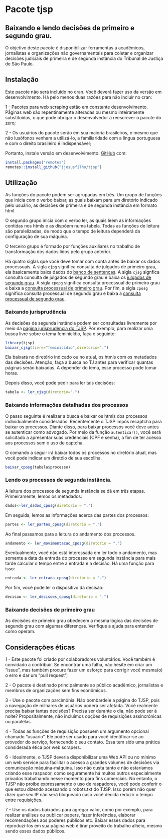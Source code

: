 
# Pacote tjsp

## Baixando e lendo decisões de primeiro e segundo grau.

O objetivo deste pacote é disponibilizar ferramentas a acadêmicos,
jornalistas e organizações não governamentais para coletar e organizar
decisões judiciais de primeira e de segunda instância do Tribunal de
Justiça de São Paulo.

## Instalação

Este pacote não será incluído no cran. Você deverá fazer uso da versão
em desenvolvimento. Há pelo menos duas razões para não incluir no cran:

1 - Pacotes para web scraping estão em constante desenvolvimento.
Pǻginas web são repentinamente alteradas ou mesmo inteiramente
substituídas, o que pode obrigar o desenvolvedor a reescrever o pacote
do zero;

2 - Os usuários do pacote serão em sua maioria brasileiros, e mesmo que
não lusófonos venham a utilizá-lo, a familiaridade com a lingua
portuguesa e com o direito brasileiro é indispensável;

Portanto, instale versão em desenvolvimento:
[GitHub](https://github.com/) com:

``` r
install.packages("remotes")
remotes::install_github("jjesusfilho/tjsp")
```

## Utilização

As funções do pacote podem ser agrupadas em três. Um grupo de funções
que inicia com o verbo baixar, as quais baixam para um diretório
indicado pelo usuário, as decisões de primeira e de segunda instância em
formato html.

O segundo grupo inicia com o verbo ler, as quais leem as informações
contidas nos htmls e as dispôem numa tabela. Todas as funções de leitura
são paralelizadas, de modo que o tempo de leitura dependerá da
configuração de sua máquina.

O terceiro grupo é formado por funções auxiliares no trabalho de
transformação dos dados lidos pelo grupo anterior.

Há quatro siglas que você deve tomar com conta antes de baixar os dados
processuais. A sigla `cjpg` significa consulta de julgados de primeiro
grau, ela basicamente baixa dados do [banco de
sentenças](http://esaj.tjsp.jus.br/cjpg/). A sigla `cjsg` signfica
consulta consulta de julgados de segundo grau e baixa os [julgados de
segundo grau](https://esaj.tjsp.jus.br/cjsg/consultaCompleta.do). A
sigla `cpopg` significa consulta processual de primeiro grau e baixa a
[consulta processual de primeiro
grau](https://esaj.tjsp.jus.br/cpopg/open.do). Por fim, a sigla `cposg`
significa consulta processual de segundo grau e baixa a [consulta
processual de segundo grau](https://esaj.tjsp.jus.br/cposg/open.do).

### Baixando jurisprudência

As decisões de segunda instância podem ser consultadas livremente por
meio da [página jurisprudência do
TJSP](https://esaj.tjsp.jus.br/cjsg/consultaCompleta.do?f=1). Por
exemplo, para realizar uma busca livre sobre o tema feminicídio, faça o
seguinte:

``` r
library(tjsp)
baixar_cjsg(livre="feminicídio",diretorio=".")
```

Ela baixará no diretório indicado ou no atual, os htmls com os metadados
das decisões. Atenção, faça a busca no TJ antes para verificar quantas
páginas serão baixadas. A depender do tema, esse processo pode tomar
horas.

Depois disso, você pode pedir para ler tais decisões:

``` r
tabela <- ler_cjsg(diretorio=".")
```

### Baixando informações detalhadas dos processos

O passo seguinte é realizar a busca e baixar os htmls dos processos
individualmente considerados. Recentemente o TJSP impôs recaptcha para
baixar os processos. Diante disso, para baixar processos você deve antes
se autenticar como advogado. Por meio da função `autenticar()`, você
será solicitado a apresentar suas credenciais (CPF e senha), a fim de
ter acesso aos processos sem o uso de captcha.

O comando a seguir irá baixar todos os processos no diretório atual, mas
você pode indicar um diretóio de sua escollha.

``` r
baixar_cposg(tabela$processo)
```

### Lendo os processos de segunda instância.

A leitura dos processos de segunda instância se dá em três etapas.
Primeiramente, lemos os metadados:

``` r
dados<-ler_dados_cposg(diretorio = ".")
```

Em seguida, lemos as informações acerca das partes dos processos:

``` r
partes <- ler_partes_cposg(diretorio = ".")
```

Ao final passamos para a leitura do andamento dos processos.

``` r
andamento <- ler_movimentacao_cposg(diretorio = ".")
```

Eventualmente, você não está interessada em ler todo o andamento, mas
somente a data da entrada do processo em segunda instância para mais
tarde calcular o tempo entre a entrada e a decisão. Há uma função para
isso:

``` r
entrada <- ler_entrada_cposg(diretorio = ".")
```

Por fim, você pode ler o dispositivo da decisão:

``` r
decisao <- ler_decisoes_cposg(diretorio = ".")
```

### Baixando decisões de primeiro grau

As decisões de primeiro grau obedecem a mesma lógica das decisões de
segundo grau com algumas diferenças. Verifique a ajuda para entender
como operam.

## Considerações éticas

1 - Este pacote foi criado por colaboradores voluntários. Você também é
convidado a contribuir. Se encontrar uma falha, não hesite em criar um
“issue”, mas também procure fazer um esforço para corrigir você
mesma(o) o erro e dar um “pull request”;

2 - O pacote é destinado principalmente ao público acadêmico,
jornalistas e membros de organizações sem fins econômicos.

3 - Use o pacote com parcimônia. Não bombardeie a página do TJSP, pois a
navegação de milhares de usuários poderá ser afetada. Você realmente
precisa baixar tantas decisões? Precisa ser durante o dia, não pode ser
à noite? Propositalmente, não incluímos opções de requisições
assincrônicas ou paralelas.

4 - Todas as funções de requisição possuem um argumento opcional chamado
“usuario”. Ele pode ser usado para você identificar-se ao provedor do
serviço, fornecendo o seu contato. Essa tem sido uma prática considerada
ética por web scrapers.

6 - Idealmente, o TJSP deveria disponibilizar uma Web API ou no mínimo
um web service para facilitar o acesso a grandes volumes de decisões via
comunicação máquina-máquina. Isso não custa tanto e não estaríamos
criando esse raspador, como seguramente há muitos outros especialmente
privados trabalhando nesse momento para fins comerciais. No entanto, o
TJSP não proíbe expressamente o uso de raspadores, você pode conferir o
que estou dizendo acessando o robots.txt do TJSP. Isso porém não quer
dizer que seu IP não será bloqueado caso você decida reduzir o tempo
entre requisições.

7 - Use os dados baixados para agregar valor, como por exemplo, para
realizar análises ou publicar papers, fazer inferências, elaborar
recomendações aos poderes públicos etc. Baixar esses dados para
reproduzi-los em sua página web é tirar proveito do trabalho alheio,
mesmo sendo esses dados públicos.
